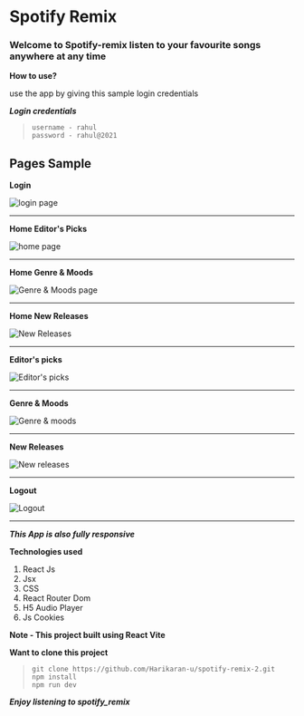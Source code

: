 # Spotify Remix

### Welcome to Spotify-remix listen to your favourite songs anywhere at any time

**How to use?**

use the app by giving this sample login credentials

**_Login credentials_**

> ```
> username - rahul
> password - rahul@2021
> ```

## Pages Sample

**Login**

![login page](https://res.cloudinary.com/diuvnny8c/image/upload/v1713951506/Screenshot_386_xg69oi.png)

---

**Home Editor's Picks**

![home page](https://res.cloudinary.com/diuvnny8c/image/upload/v1713951506/Screenshot_387_jeualw.png)

---

**Home Genre & Moods**

![Genre & Moods page](https://res.cloudinary.com/diuvnny8c/image/upload/v1713951505/Screenshot_388_adzwgq.png)

---

**Home New Releases**

![New Releases](https://res.cloudinary.com/diuvnny8c/image/upload/v1713951507/Screenshot_389_wix34b.png)

---

**Editor's picks**

![Editor's picks](https://res.cloudinary.com/diuvnny8c/image/upload/v1713951505/Screenshot_390_zohjkq.png)

---

**Genre & Moods**

![Genre & moods](https://res.cloudinary.com/diuvnny8c/image/upload/v1713952047/Screenshot_394_m39crt.png)

---

**New Releases**

![New releases](https://res.cloudinary.com/diuvnny8c/image/upload/v1713951506/Screenshot_392_kfps6m.png)

---

**Logout**

![Logout](https://res.cloudinary.com/diuvnny8c/image/upload/v1713951507/Screenshot_393_ld2krs.png)

---

**_This App is also fully responsive_**

**Technologies used**

1. React Js
2. Jsx
3. CSS
4. React Router Dom
5. H5 Audio Player
6. Js Cookies

**Note - This project built using React Vite**

**Want to clone this project**

> ```
> git clone https://github.com/Harikaran-u/spotify-remix-2.git
> npm install
> npm run dev
> ```

**_Enjoy listening to spotify_remix_**
